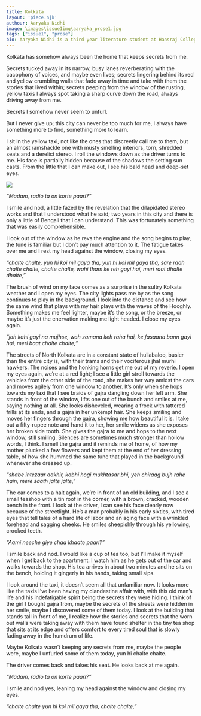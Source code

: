 ```yaml
---
title: Kolkata
layout: 'piece.njk'
authour: Aaryaka Nidhi
image: \images\issue1img\aaryaka_prose1.jpg
tags: ["issue1", "prose"]
bio: Aaryaka Nidhi is a third year literature student at Hansraj College. In her writing, she paints cities within indistinct boundaries, spilling colours that mix and match, curling up in places that make them look like they belong there. Otherwise, she is generally busy spending time with and singing songs to her favourite dogs in college. She also believes that a can of Coke and a packet of blue Lays are the things that will eventually help us attain world peace.
---
```

Kolkata has somehow always been the home that keeps secrets from me.

Secrets tucked away in its narrow, busy lanes reverberating with the cacophony of voices, and maybe even lives; secrets lingering behind its red and yellow crumbling walls that fade away in time and take with them the stories that lived within; secrets peeping from the window of the rusting, yellow taxis I always spot taking a sharp curve down the road, always driving away from me.

Secrets I somehow never seem to unfurl.

But I never give up; this city can never be too much for me, I always have something more to find, something more to learn.

I sit in the yellow taxi, not like the ones that discreetly call me to them, but an almost ramshackle one with musty smelling interiors, torn, shredded seats and a derelict stereo. I roll the windows down as the driver turns to me. His face is partially hidden because of the shadows the setting sun casts. From the little that I can make out, I see his bald head and deep-set eyes.

<img src="\images\issue1img\pic1_prose.jpg" style="max-width:80vw">

*“Madam, radio ta on korte paari?”*

I smile and nod, a little fazed by the revelation that the dilapidated stereo works and that I understood what he said; two years in this city and there is only a little of Bengali that I can understand. This was fortunately something that was easily comprehensible.

I look out of the window as he revs the engine and the song begins to play, the tune is familiar but I don’t pay much attention to it. The fatigue takes over me and I rest my head against the window, closing my eyes.

*“chalte chalte, yun hi koi mil gaya tha,*
*yun hi koi mil gaya tha, sare raah chalte chalte,*
*chalte chalte, wahi tham ke reh gayi hai,*
*meri raat dhalte dhalte,”*

The brush of wind on my face comes as a surprise in the sultry Kolkata weather and I open my eyes. The city lights pass me by as the song continues to play in the background. I look into the distance and see how the same wind that plays with my hair plays with the waves of the Hooghly. Something makes me feel lighter, maybe it’s the song, or the breeze, or maybe it’s just the enervation making me light headed. I close my eyes again.

*“joh kahi gayi na mujhse, woh zamana keh raha hai,*
*ke fasaana bann gayi hai, meri baat chalte chalte,”*

The streets of North Kolkata are in a constant state of hullabaloo, busier than the entire city is, with their trams and their vociferous jhal murhi hawkers. The noises and the honking horns get me out of my reverie. I open my eyes again, we’re at a red light; I see a little girl stroll towards the vehicles from the other side of the road, she makes her way amidst the cars and moves agilely from one window to another. It’s only when she hops towards my taxi that I see braids of gajra dangling down her left arm. She stands in front of the window, lifts one out of the bunch and smiles at me, saying nothing at all. She looks disheveled, wearing a frock with tattered frills at its ends, and a gajra in her unkempt hair. She keeps smiling and moves her fingers through the gajra, showing me how beautiful it is. I take out a fifty-rupee note and hand it to her, her smile widens as she exposes her broken side tooth. She gives the gajra to me and hops to the next window, still smiling. Silences are sometimes much stronger than hollow words, I think. I smell the gajra and it reminds me of home, of how my mother plucked a few flowers and kept them at the end of her dressing table, of how she hummed the same tune that played in the background whenever she dressed up.

*“shabe intezaar aakhir, kabhi hogi mukhtasar bhi,*
*yeh chiraag bujh rahe hain, mere saath jalte jalte,”*

The car comes to a halt again, we’re in front of an old building, and I see a small teashop with a tin roof in the corner, with a brown, cracked, wooden bench in the front. I look at the driver, I can see his face clearly now because of the streetlight. He’s a man probably in his early sixties, with tired eyes that tell tales of a hard life of labor and an aging face with a wrinkled forehead and sagging cheeks. He smiles sheepishly through his yellowing, crooked teeth.

*“Aami neeche giye chaa khaate paari?”*

I smile back and nod. I would like a cup of tea too, but I’ll make it myself when I get back to the apartment. I watch him as he gets out of the car and walks towards the shop. His tea arrives in about two minutes and he sits on the bench, holding it gingerly in his hands, taking small sips.

I look around the taxi, it doesn’t seem all that unfamiliar now. It looks more like the taxis I’ve been having my clandestine affair with, with this old man’s life and his indefatigable spirit being the secrets they were hiding. I think of the girl I bought gajra from, maybe the secrets of the streets were hidden in her smile, maybe I discovered some of them today. I look at the building that stands tall in front of me, I realize how the stories and secrets that the worn out walls were taking away with them have found shelter in the tiny tea shop that sits at its edge and offers comfort to every tired soul that is slowly fading away in the humdrum of life.

Maybe Kolkata wasn’t keeping any secrets from me, maybe the people were, maybe I unfurled some of them today, yun hi chalte chalte.

The driver comes back and takes his seat. He looks back at me again.

*“Madam, radio ta on korte paari?”*

I smile and nod yes, leaning my head against the window and closing my eyes.

*“chalte chalte yun hi koi mil gaya tha, chalte chalte,”*